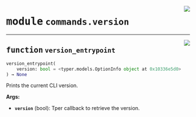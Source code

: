 <!-- markdownlint-disable -->

<a href="https://github.com/gizatechxyz/giza-cli/blob/main/giza/commands/version.py#L0"><img align="right" style="float:right;" src="https://img.shields.io/badge/-source-cccccc?style=flat-square"></a>

# <kbd>module</kbd> `commands.version`





---

<a href="https://github.com/gizatechxyz/giza-cli/blob/main/giza/commands/version.py#L6"><img align="right" style="float:right;" src="https://img.shields.io/badge/-source-cccccc?style=flat-square"></a>

## <kbd>function</kbd> `version_entrypoint`

```python
version_entrypoint(
    version: bool = <typer.models.OptionInfo object at 0x10336e5d0>
) → None
```

Prints the current CLI version. 



**Args:**
 
 - <b>`version`</b> (bool):  Tper callback to retrieve the version. 



